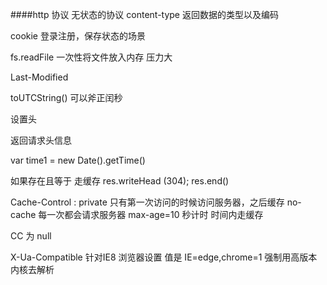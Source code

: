 ####http 协议 无状态的协议
content-type 返回数据的类型以及编码

cookie 登录注册，保存状态的场景

fs.readFile 一次性将文件放入内存 压力大

Last-Modified

toUTCString() 可以斧正闰秒

设置头 

返回请求头信息

var time1 = new Date().getTime()

如果存在且等于 走缓存
res.writeHead (304);
res.end()

Cache-Control : private 只有第一次访问的时候访问服务器，之后缓存
                no-cache 每一次都会请求服务器
                max-age=10  秒计时 时间内走缓存
                
CC 为  null

X-Ua-Compatible 针对IE8 浏览器设置  值是
       IE=edge,chrome=1 强制用高版本内核去解析